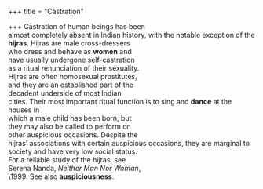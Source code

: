 +++
title = "Castration"

+++
Castration of human beings has been  
almost completely absent in Indian history, with the notable exception of the  
**hijras**. Hijras are male cross-dressers  
who dress and behave as **women** and  
have usually undergone self-castration  
as a ritual renunciation of their sexuality.  
Hijras are often homosexual prostitutes,  
and they are an established part of the  
decadent underside of most Indian  
cities. Their most important ritual function is to sing and **dance** at the houses in  
which a male child has been born, but  
they may also be called to perform on  
other auspicious occasions. Despite the  
hijras’ associations with certain auspicious occasions, they are marginal to  
society and have very low social status.  
For a reliable study of the hijras, see  
Serena Nanda, *Neither Man Nor Woman*,  
\1999. See also **auspiciousness**.